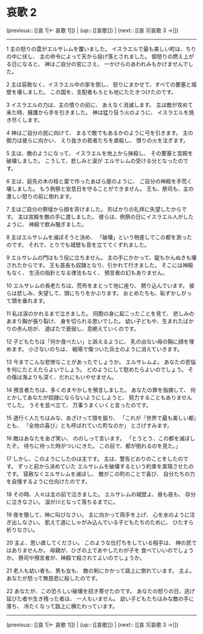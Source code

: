 # 哀歌 2

(previous:: [[哀 1|← 哀歌 1]]) | (up:: [[哀歌]]) | (next:: [[哀 3|哀歌 3 →]])

***


1 主の怒りの雲がエルサレムを覆いました。 イスラエルで最も美しい町は、ちりの中に伏し、 主の命令によって天から投げ落とされました。 御怒りの燃え上がる日になると、 神はご自分の宮にさえ、 一かけらのあわれみもかけませんでした。 

2 主は容赦なく、イスラエル中の家を倒し、 怒りにまかせて、すべての要塞と城壁を壊しました。 この国を、支配者もろとも地にたたきつけたのです。 

3 イスラエルの力は、主の憤りの前に、 あえなく消滅します。 主は敵が攻めて来た時、擁護から手を引きました。 神は猛り狂う火のように、 イスラエルを焼き尽くします。 

4 神はご自分の民に向けて、 まるで敵でもあるかのように弓を引きます。 主の御力は彼らに向かい、 えり抜きの若者たちを虐殺し、 憤りの火を注ぎます。 

5 主は、敵のようになって、 イスラエルを地上から抹殺し、 その要塞と宮殿を破壊しました。 こうして、悲しみと涙が エルサレムの受ける分となったのです。 

6 主は、庭先の木の枝と葉で作ったあばら屋のように、 ご自分の神殿を手荒く壊しました。 もう例祭と安息日を守ることができません。 王も、祭司も、主の激しい怒りの前に倒れます。 

7 主はご自分の祭壇から顔を背けました。 形ばかりの礼拝に失望したからです。 主は宮殿を敵の手に渡しました。 彼らは、例祭の日にイスラエル人がしたように、 神殿で飲み騒ぎました。 

8 主はエルサレムを滅ぼそうと決め、 「破壊」という物差しでこの都を測ったのです。 それで、とりでも城壁も音を立ててくずれました。 

9 エルサレムの門はもう役に立ちません。 主の手にかかって、錠もかんぬきも壊されたからです。 王も首長も奴隷となり、引かれて行きました。 そこには神殿もなく、 生活の指針となる律法もなく、 預言者の幻もありません。 

10 エルサレムの長老たちは、荒布をまとって地に座り、 黙り込んでいます。 彼らは悲しみ、失望して、頭にちりをかぶります。 おとめたちも、恥ずかしがって頭を垂れます。 

11 私は涙のかれるまで泣きました。 同胞の身に起こったことを見て、 悲しみのあまり胸が張り裂け、 身を切られる思いでした。 幼い子どもや、生まれたばかりの赤ん坊が、 道ばたで衰弱し、息絶えていくのです。 

12 子どもたちは「何か食べたい」と訴えるように、 乳の出ない母の胸に顔を埋めます。 小さないのちは、 戦場で傷ついた兵士のように消えていきます。 

13 今までこんな悲惨なことがあったでしょうか。 エルサレムよ。 あなたの苦悩を何にたとえたらよいでしょう。 どのようにして慰めたらよいのでしょう。 その傷は海よりも深く、だれにもいやせません。 

14 預言者たちは、多くのまやかしを預言しました。 あなたの罪を指摘して、 何とかしてあなたが奴隷にならないようにしようと、 努力することもありませんでした。 うそを並べ立て、 万事うまくいくと言ったのです。 

15 道行く人たちはみな、あざけって頭を振り、 「これが『世界で最も美しい都』とも、 『全地の喜び』とも呼ばれていた町なのか」 とさげすみます。 

16 敵はあなたをあざ笑い、 ののしって言います。 「とうとう、この都を滅ぼしたぞ。 待ちに待った時がついにきた。 この目で、都が倒れるのを見た。」 

17 しかし、このようにしたのは主です。 主は、警告どおりのことをしたのです。 ずっと前から決めていた エルサレムを破壊するという約束を実現させたのです。 容赦なくエルサレムを滅ぼし、 敵がこの町のことで喜び、 自分たちの力を自慢するように仕向けたのです。 

18 その時、人々は主の前で泣きました。 エルサレムの城壁よ、昼も夜も、 存分に泣きなさい。 涙が川となって落ちるまでに。 

19 夜を徹して、神に叫びなさい。 主に向かって両手を上げ、 心を水のように注ぎ出しなさい。 飢えて道にしゃがみ込んでいる子どもたちのために、 ひたすら祈りなさい。 

20 主よ、思い直してください。 このような仕打ちをしている相手は、 神の民ではありませんか。 母親が、ひざの上であやしたわが子を 食べていいのでしょうか。 祭司や預言者が、神殿で殺されてよいのでしょうか。 

21 老人も幼い者も、男も女も、 敵の剣にかかって路上に倒れています。 主よ。あなたが怒って無慈悲に殺したのです。 

22 あなたが、この恐ろしい破壊を招き寄せたのです。 あなたの怒りの日、逃げ延びた者や生き残った者は、 一人もいません。 幼い子どもたちはみな敵の手に落ち、 冷たくなって路上に横たわっています。

***

(previous:: [[哀 1|← 哀歌 1]]) | (up:: [[哀歌]]) | (next:: [[哀 3|哀歌 3 →]])
